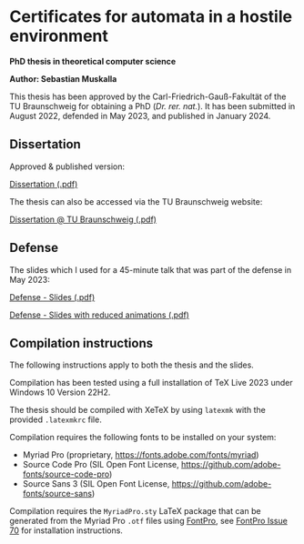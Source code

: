 Certificates for automata in a hostile environment
==================================================

**PhD thesis in theoretical computer science**

**Author: Sebastian Muskalla**

This thesis has been approved by the Carl-Friedrich-Gauß-Fakultät of the TU Braunschweig for obtaining a PhD (*Dr. rer. nat.*).
It has been submitted in August 2022, defended in May 2023, and published in January 2024.


Dissertation
------------

Approved & published version:

[Dissertation (.pdf)](Diss_Muskalla_Sebastian.pdf)

The thesis can also be accessed via the TU Braunschweig website:

[Dissertation @ TU Braunschweig (.pdf)](https://publikationsserver.tu-braunschweig.de/receive/dbbs_mods_00075933)


Defense
-------


The slides which I used for a 45-minute talk that was part of the defense in May 2023:

[Defense - Slides (.pdf)](Defense_Muskalla_Sebastian.pdf)

[Defense - Slides with reduced animations (.pdf)](Defense_Muskalla_Sebastian_reduced_animations.pdf)


Compilation instructions
------------------------

The following instructions apply to both the thesis and the slides.

Compilation has been tested using a full installation of TeX Live 2023 under Windows 10 Version 22H2.

The thesis should be compiled with XeTeX by using `latexmk` with the provided `.latexmkrc` file.

Compilation requires the following fonts to be installed on your system:
* Myriad Pro (proprietary, https://fonts.adobe.com/fonts/myriad)
* Source Code Pro (SIL Open Font License, https://github.com/adobe-fonts/source-code-pro)
* Source Sans 3 (SIL Open Font License, https://github.com/adobe-fonts/source-sans)

Compilation requires the `MyriadPro.sty` LaTeX package that can be generated from the Myriad Pro `.otf` files using [FontPro](https://github.com/sebschub/FontPro), see [FontPro Issue 70](https://github.com/sebschub/FontPro/issues/70) for installation instructions.
